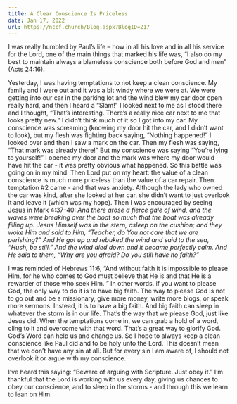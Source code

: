```yaml
---
title: A Clear Conscience Is Priceless
date: Jan 17, 2022
url: https://nccf.church/Blog.aspx?BlogID=217
---
```


I was really humbled by Paul’s life – how in all his love and in all his service for the Lord, one of the main things that marked his life was, “I also do my best to maintain always a blameless conscience both before God and men” (Acts 24:16).

Yesterday, I was having temptations to not keep a clean conscience. My family and I were out and it was a bit windy where we were at. We were getting into our car in the parking lot and the wind blew my car door open really hard, and then I heard a “Slam!” I looked next to me as I stood there and I thought, “That’s interesting. There’s a really nice car next to me that looks pretty new.” I didn’t think much of it so I got into my car. My conscience was screaming (knowing my door hit the car, and I didn’t want to look), but my flesh was fighting back saying, “Nothing happened!” I looked over and then I saw a mark on the car. Then my flesh was saying, “That mark was already there!” But my conscience was saying “You’re lying to yourself!” I opened my door and the mark was where my door would have hit the car - it was pretty obvious what happened. So this battle was going on in my mind. Then Lord put on my heart: the value of a clean conscience is much more priceless than the value of a car repair. Then temptation #2 came - and that was anxiety. Although the lady who owned the car was kind, after she looked at her car, she didn’t want to just overlook it and leave it (which was my hope). Then I was encouraged by seeing Jesus in Mark 4:37-40: *And there arose a fierce gale of wind, and the waves were breaking over the boat so much that the boat was already filling up. Jesus Himself was in the stern, asleep on the cushion; and they woke Him and said to Him, “Teacher, do You not care that we are perishing?” And He got up and rebuked the wind and said to the sea, “Hush, be still.” And the wind died down and it became perfectly calm. And He said to them, “Why are you afraid? Do you still have no faith?”*

I was reminded of Hebrews 11:6, “And without faith it is impossible to please Him, for he who comes to God must believe that He is and that He is a rewarder of those who seek Him. ” In other words, if you want to please God, the only way to do it is to have big faith. The way to please God is not to go out and be a missionary, give more money, write more blogs, or speak more sermons. Instead, it is to have a big faith. And big faith can sleep in whatever the storm is in our life. That’s the way that we please God, just like Jesus did. When the temptations come in, we can grab a hold of a word, cling to it and overcome with that word. That’s a great way to glorify God. God’s Word can help us and change us. So I hope to always keep a clean conscience like Paul did and to be holy unto the Lord. This doesn’t mean that we don’t have any sin at all. But for every sin I am aware of, I should not overlook it or argue with my conscience.

I’ve heard this saying: “Beware of arguing with Scripture. Just obey it.” I’m thankful that the Lord is working with us every day, giving us chances to obey our conscience, and to sleep in the storms - and through this we learn to lean on Him.
